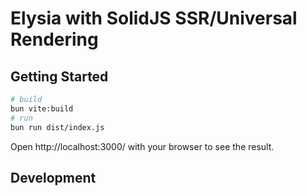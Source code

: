 # Elysia with SolidJS SSR/Universal Rendering

## Getting Started

```bash
# build
bun vite:build
# run
bun run dist/index.js
```

Open http://localhost:3000/ with your browser to see the result.

## Development

